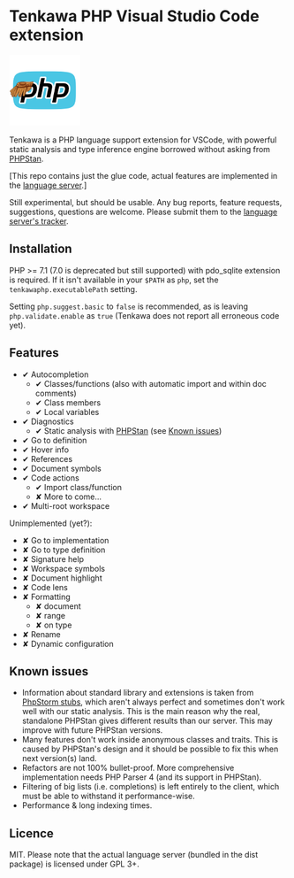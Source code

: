 
Tenkawa PHP Visual Studio Code extension
========================================

![Tenkawa](images/tenkawa-logo.png)

Tenkawa is a PHP language support extension for VSCode, with powerful static
analysis and type inference engine borrowed without asking from
[PHPStan][phpstan].

\[This repo contains just the glue code, actual features are implemented
in the [language server][server].\]

Still experimental, but should be usable. Any bug reports, feature requests,
suggestions, questions are welcome. Please submit them to the
[language server's tracker][issues].

[phpstan]: https://github.com/phpstan/phpstan
[server]: https://github.com/tsufeki/tenkawa-php-language-server
[issues]: https://github.com/tsufeki/tenkawa-php-language-server/issues

Installation
------------

PHP >= 7.1 (7.0 is deprecated but still supported) with pdo_sqlite extension
is required. If it isn't available in your `$PATH` as `php`, set the
`tenkawaphp.executablePath` setting.

Setting `php.suggest.basic` to `false` is recommended, as is leaving
`php.validate.enable` as `true` (Tenkawa does not report all erroneous code
yet).

Features
--------

* ✔ Autocompletion
  * ✔ Classes/functions (also with automatic import and within doc comments)
  * ✔ Class members
  * ✔ Local variables
* ✔ Diagnostics
  * ✔ Static analysis with [PHPStan][phpstan]
      (see [Known issues](#known-issues))
* ✔ Go to definition
* ✔ Hover info
* ✔ References
* ✔ Document symbols
* ✔ Code actions
  * ✔ Import class/function
  * ✘ More to come...
* ✔ Multi-root workspace

Unimplemented (yet?):

* ✘ Go to implementation
* ✘ Go to type definition
* ✘ Signature help
* ✘ Workspace symbols
* ✘ Document highlight
* ✘ Code lens
* ✘ Formatting
  * ✘ document
  * ✘ range
  * ✘ on type
* ✘ Rename
* ✘ Dynamic configuration

Known issues
------------

* Information about standard library and extensions is taken from
  [PhpStorm stubs][stubs], which aren't always perfect and sometimes don't
  work well with our static analysis. This is the main reason why the real,
  standalone PHPStan gives different results than our server. This may improve
  with future PHPStan versions.
* Many features don't work inside anonymous classes and traits. This is
  caused by PHPStan's design and it should be possible to fix this when next
  version(s) land.
* Refactors are not 100% bullet-proof. More comprehensive implementation needs
  PHP Parser 4 (and its support in PHPStan).
* Filtering of big lists (i.e. completions) is left entirely to the client,
  which must be able to withstand it performance-wise.
* Performance & long indexing times.

[stubs]: https://github.com/JetBrains/phpstorm-stubs

Licence
-------

MIT. Please note that the actual language server (bundled in the dist package)
is licensed under GPL 3+.
